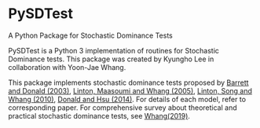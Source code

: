 # PySDTest

 A Python Package for Stochastic Dominance Tests

PySDTest is a Python 3 implementation of routines for Stochastic Dominance tests. This package was created by Kyungho Lee in collaboration with Yoon-Jae Whang.

This package implements stochastic dominance tests proposed by [Barrett and Donald (2003)](https://doi.org/10.1111/1468-0262.00390), [Linton, Maasoumi and Whang (2005)](https://ideas.repec.org/a/oup/restud/v72y2005i3p735-765.html), [Linton, Song and Whang (2010)](https://econpapers.repec.org/article/eeeeconom/v_3a154_3ay_3a2010_3ai_3a2_3ap_3a186-202.htm), [Donald and Hsu (2014)](https://www.tandfonline.com/doi/full/10.1080/07474938.2013.833813). For details of each model, refer to corresponding paper. For comprehensive survey about theoretical and practical stochastic dominance tests, see [Whang(2019)](https://www.cambridge.org/kr/academic/subjects/economics/econometrics-statistics-and-mathematical-economics/econometric-analysis-stochastic-dominance-concepts-methods-tools-and-applications?format=HB).
